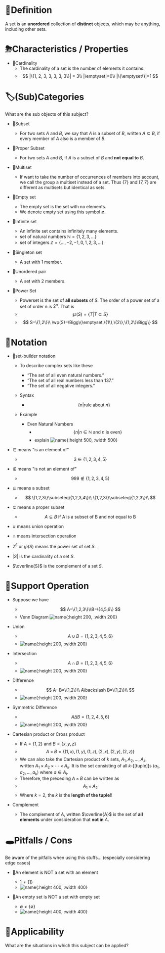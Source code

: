# 📝Definition  
A set is an **unordered** collection of **distinct** objects, which may be anything, including other sets.

# ⛈Characteristics / Properties
- 📌Cardinality
    - The cardinality of a set is the number of elements it contains.
    - $$
      |\{1, 2, 3, 3, 3, 3, 3\}| = 3\\
      |\emptyset|=0\\
      |\{\emptyset\}|=1
      $$
    
# 🏷(Sub)Categories  
What are the sub objects of this subject?
- 📌Subset
    - For two sets $A$ and $B$, we say that $A$ is a subset of $B$, written $A\subseteq B$, if every member of $A$ also is a member of $B$.
    
- 📌Proper Subset
    - For two sets $A$ and $B$, if $A$ is a subset of $B$ and **not equal to** $B$.
    
- 📌Multiset
    - If want to take the number of occurrences of members into account, we call the group a multiset instead of a set. Thus $\{7\}$ and $\{7, 7\}$ are different as multisets but identical as sets.
    
- 📌Empty set
    - The empty set is the set with no elements.
    - We denote empty set using this symbol $\emptyset$.
    
- 📌Infinite set
    - An infinite set contains infinitely many elements.
    - set of natural numbers $\mathbb{N}=\{1,2,3,...\}$
    - set of integers $\mathbb{Z}=\{...,-2,-1,0,1,2,3,...\}$
    
- 📌Singleton set
    - A set with 1 member.
    
- 📌Unordered pair
    - A set with 2 members.
    
- 📌Power Set
    - Powerset is the set of **all subsets** of $S$. The order of a power set of a set of order n is $2^n$. That is
    - $$
      \wp(S)=\{T|T\subseteq S\}
      $$
    - $$
      S=\{1,2\}\\
      \wp(S)=\Bigg\{\emptyset,\{1\},\{2\},\{1,2\}\Bigg\}
      $$
    
# 🧮Notation
- 📌set-builder notation
    - To describe complex sets like these
        - “The set of all even natural numbers.”
        - “The set of all real numbers less than 137.”
        - “The set of all negative integers.”
        
    - Syntax
        - $$
          \{n|\text{rule about $n$}\}
          $$
        
    - Example
        - Even Natural Numbers
            - $$
              \{ n | n \in \mathbb{N} \text{ and $n$ is even} \}
              $$
            - explain
              ![name](../assets/explain_set_builder.svg){:height 500, :width 500}
            
- $\in$ means "is an element of"
    - $$
      3\in\{1,2,3,4,5\}
      $$
    
- $\notin$ means "is not an element of"
    - $$
      999\notin \{1,2,3,4,5\}
      $$
    
- $\subseteq$ means a subset
    - $$
      \{1,2,3\}\subseteq\{1,2,3,4\}\\
      \{1,2,3\}\subseteq\{1,2,3\}\\
      $$
    
- $\subsetneq$ means a proper subset
    - $$
      A\subsetneq B\text{ if A is a subset of B and not equal to B}
      $$
    
- $\cup$ means union operation
- $\cap$ means intersection operation
- $2^S$ or $\wp(S)$ means the power set of set $S$.
- $|S|$ is the cardinality of a set $S$.
- $\overline{S}$ is the complement of a set $S$.

# 💫Support Operation
- Suppose we have
    - $$
      A=\{1,2,3\}\\B=\{4,5,6\}
      $$
    - Venn Diagram
      ![name](../assets/set_venn_diagram.svg){:height 200, :width 200}
    
- Union
    - $$
      A\cup B=\{1,2,3,4,5,6\}
      $$
    - ![name](../assets/set_union.svg){:height 200, :width 200}
    
- Intersection
    - $$
      A\cap B=\{1,2,3,4,5,6\}
      $$
    - ![name](../assets/set_intersection.svg){:height 200, :width 200}
    
- Difference
    - $$
      A- B=\{1,2\}\\
      A\backslash B=\{1,2\}\\
      $$
    - ![name](../assets/set_difference.svg){:height 200, :width 200}
    
- Symmetric Difference
    - $$
      A\Delta B=\{1,2,4,5,6\}
      $$
    - ![name](../assets/set_symmetric_difference.svg){:height 200, :width 200}
    
- Cartesian product or Cross product
    - If $A=\{1,2\}$ and $B=\{x,y,z\}$
    - $$
      A\times B=\{(1,x),(1,y),(1,z),(2,x),(2,y),(2,z)\}
      $$
    - We can also take the Cartesian product of $k$ sets, $A_1, A_2, . . . , A_k$, written $A_1 \times A_2 \times \cdots \times A_k$. It is the set consisting of all $k$-[[tuple]]s $(a_1, a_2, . . . , a_k)$ where $a\in A_i$.
    - Therefore, the preceding $A\times B$ can be written as
    - $$
      A_1\times A_2
      $$
    - Where $k=2$, the $k$ is the **length of the tuple**!!
    
- Complement
    - The complement of $A$, written $\overline{A}$ is the set of **all elements** under consideration that **not in** $A$.
    
# 🕳Pitfalls / Cons
Be aware of the pitfalls when using this stuffs... (especially considering edge cases)
- 📌An element is NOT a set with an element
    - $1\neq\{1\}$
    - ![name](../assets/difference_of_element_set.png){:height 400, :width 400}
    
- 📌An empty set is NOT a set with empty set
    - $\emptyset\neq\{\emptyset\}$
    - ![name](../assets/difference_of_emptyset_setwithemptyset.png){:height 400, :width 400}
    
# 🧀Applicability  
What are the situations in which this subject can be applied?
